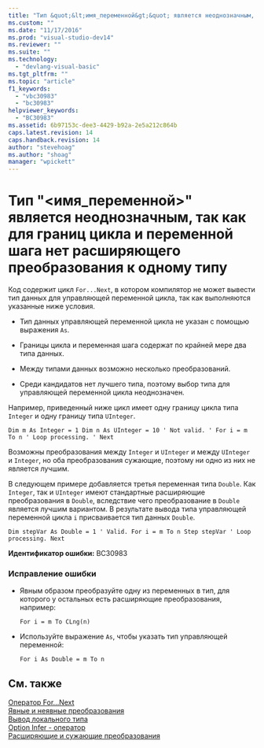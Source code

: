 ```yaml
---
title: "Тип &quot;&lt;имя_переменной&gt;&quot; является неоднозначным, так как для границ цикла и переменной шага нет расширяющего преобразования к одному типу | Microsoft Docs"
ms.custom: ""
ms.date: "11/17/2016"
ms.prod: "visual-studio-dev14"
ms.reviewer: ""
ms.suite: ""
ms.technology: 
  - "devlang-visual-basic"
ms.tgt_pltfrm: ""
ms.topic: "article"
f1_keywords: 
  - "vbc30983"
  - "bc30983"
helpviewer_keywords: 
  - "BC30983"
ms.assetid: 6b97153c-dee3-4429-b92a-2e5a212c864b
caps.latest.revision: 14
caps.handback.revision: 14
author: "stevehoag"
ms.author: "shoag"
manager: "wpickett"
---
```

# Тип &quot;&lt;имя_переменной&gt;&quot; является неоднозначным, так как для границ цикла и переменной шага нет расширяющего преобразования к одному типу
Код содержит цикл `For...Next`, в котором компилятор не может вывести тип данных для управляющей переменной цикла, так как выполняются указанные ниже условия.  
  
-   Тип данных управляющей переменной цикла не указан с помощью выражения `As`.  
  
-   Границы цикла и переменная шага содержат по крайней мере два типа данных.  
  
-   Между типами данных возможно несколько преобразований.  
  
-   Среди кандидатов нет лучшего типа, поэтому выбор типа для управляющей переменной цикла неоднозначен.  
  
 Например, приведенный ниже цикл имеет одну границу цикла типа `Integer` и одну границу типа `UInteger`.  
  
```vb#  
Dim m As Integer = 1 Dim n As UInteger = 10 ' Not valid. ' For i = m To n ' Loop processing. ' Next  
```  
  
 Возможны преобразования между `Integer` и `UInteger` и между `UInteger` и `Integer`, но оба преобразования сужающие, поэтому ни одно из них не является лучшим.  
  
 В следующем примере добавляется третья переменная типа `Double`. Как `Integer`, так и `UInteger` имеют стандартные расширяющие преобразования в `Double`, вследствие чего преобразование в `Double` является лучшим вариантом. В результате вывода типа управляющей переменной цикла `i` присваивается тип данных `Double`.  
  
```vb#  
Dim stepVar As Double = 1 ' Valid. For i = m To n Step stepVar ' Loop processing. Next  
```  
  
 **Идентификатор ошибки:** BC30983  
  
### Исправление ошибки  
  
-   Явным образом преобразуйте одну из переменных в тип, для которого у остальных есть расширяющие преобразования, например:  
  
    ```  
    For i = m To CLng(n)  
    ```  
  
-   Используйте выражение `As`, чтобы указать тип управляющей переменной:  
  
    ```  
    For i As Double = m To n   
    ```  
  
## См. также  
 [Оператор For...Next](/dotnet/visual-basic/language-reference/statements/for-next-statement)   
 [Явные и неявные преобразования](/dotnet/visual-basic/programming-guide/language-features/data-types/implicit-and-explicit-conversions)   
 [Вывод локального типа](/dotnet/visual-basic/programming-guide/language-features/variables/local-type-inference)   
 [Option Infer \- оператор](/dotnet/visual-basic/language-reference/statements/option-infer-statement)   
 [Расширяющие и сужающие преобразования](/dotnet/visual-basic/programming-guide/language-features/data-types/widening-and-narrowing-conversions)